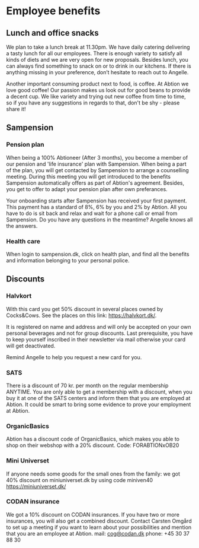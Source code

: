 # Employee benefits

## Lunch and office snacks
We plan to take a lunch break at 11.30pm. We have daily catering delivering a tasty lunch for all our employees. There is enough variety to satisfy all kinds of diets and we are very open for new proposals. Besides lunch, you can always find something to snack on or to drink in our kitchens. If there is anything missing in your preference, don’t hesitate to reach out to Angelle. 

Another important consuming product next to food, is coffee. At Abtion we love good coffee! Our passion makes us look out for good beans to provide a decent cup. We like variety and trying out new coffee from time to time, so if you have any suggestions in regards to that, don't be shy - please share it!

## Sampension
### Pension plan
When being a 100% Abtioneer (After 3 months), you become a member of our pension and 'life insurance' plan with Sampension. When being a part of the plan, you will get contacted by Sampension to arrange a counselling meeting. During this meeting you will get introduced to the benefits Sampension automatically offers as part of Abtion's agreement. Besides, you get to offer to adapt your pension plan after own preferances. 

Your onboarding starts after Sampension has received your first payment. This payment has a standard of 8%, 6% by you and 2% by Abtion. 
All you have to do is sit back and relax and wait for a phone call or email from Sampension. Do you have any questions in the meantime? Angelle knows all the answers. 

### Health care
When login to sampension.dk, click on health plan, and find all the benefits and information belonging to your personal police. 




## Discounts

### Halvkort
With this card you get 50% discount in several places owned by Cocks&Cows. See the places on this link: https://halvkort.dk/.

It is registered on name and address and will only be accepted on your own personal beverages and not for group discounts. Last prerequisite, you have to keep yourself  inscribed in their newsletter via mail otherwise your card will get deactivated.  

Remind Angelle to help you request a new card for you.

### SATS
There is a discount of 70 kr. per month on the regular membership ANYTIME. You are only able to get a membership with a discount, when you buy it at one of the SATS centers and inform them that you are employed at Abtion. It could be smart to bring some evidence to prove your employment at Abtion. 

### OrganicBasics
Abtion has a discount code of OrganicBasics, which makes you able to shop on their webshop with a 20% discount. 
Code: FORABTIONxOB20

### Mini Universet
If anyone needs some goods for the small ones from the family: we got 40% discount on miniuniverset.dk by using code miniven40
https://miniuniverset.dk/

### CODAN insurance
We got a 10% discount on CODAN insurances. If you have two or more insurances, you will also get a combined discount.
Contact Carsten Omgård to set up a meeting if you want to learn about your possibilities and mention that you are an employee at Abtion.
mail: cog@codan.dk phone: +45 30 37 88 30
